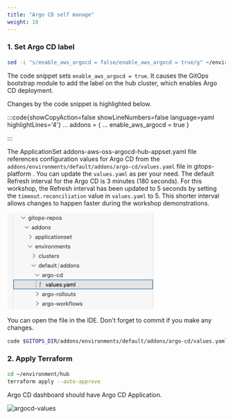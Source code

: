 ```yaml
---
title: "Argo CD self manage"
weight: 10
---
```


### 1. Set Argo CD label

```bash
sed -i "s/enable_aws_argocd = false/enable_aws_argocd = true/g" ~/environment/terraform.tfvars
```

The code snippet sets `enable_aws_argocd = true`. It causes the GitOps bootstrap module to add the label on the hub cluster, which enables Argo CD deployment.

Changes by the code snippet is highlighted below.

:::code{showCopyAction=false showLineNumbers=false language=yaml highlightLines='4'}
...
addons = {
...
enable_aws_argocd = true
}

:::

The ApplicationSet addons-aws-oss-argocd-hub-appset.yaml file references configuration values for Argo CD from the `addons/environments/default/addons/argo-cd/values.yaml` file in gitops-platform . You can update the `values.yaml` as per your need. The default Refresh interval for the Argo CD is 3 minutes (180 seconds). For this workshop, the Refresh interval has been updated to 5 seconds by setting the `timeout.reconciliation` value in `values.yaml` to 5. This shorter interval allows changes to happen faster during the workshop demonstrations.

![argocd-values](/static/images/argocd-values.jpg)

You can open the file in the IDE. Don't forget to commit if you make any changes.

```bash
code $GITOPS_DIR/addons/environments/default/addons/argo-cd/values.yaml
```

### 2. Apply Terraform

```bash
cd ~/environment/hub
terraform apply --auto-approve
```

Argo CD dashboard should have Argo CD Application.

![argocd-values](/static/images/argocd-selfmanage.png)

<!--
> If you can't access the dashboard then reopen the browser, try another browser, try http, clear browser history
-->
